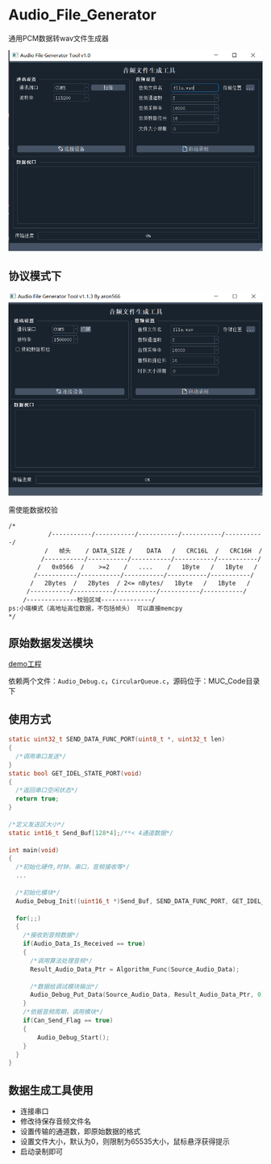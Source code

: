 # Audio_File_Generator

通用PCM数据转wav文件生成器

![image-20210929014939246](README.image/image-20210929014939246.png)

## 协议模式下

![image-20211117211950376](README_Image/image-20211117211950376.png)

需使能数据校验

```
/*
           /-----------/-----------/-----------/-----------/-----------/
          /   帧头    / DATA_SIZE /    DATA   /   CRC16L  /   CRC16H  /
         /-----------/-----------/-----------/-----------/-----------/
        /   0x0566  /    >=2    /   ....    /   1Byte   /   1Byte   /
       /-----------/-----------/-----------/-----------/-----------/
      /   2Bytes  /   2Bytes  / 2<= nBytes/   1Byte   /   1Byte   /
     /-----------/-----------/-----------/-----------/-----------/
    /--------------校验区域--------------/
ps:小端模式（高地址高位数据，不包括帧头） 可以直接memcpy
*/
```



## 原始数据发送模块

[demo工程](https://github.com/aron566/Audio_File_Generator_MCU_Code)

依赖两个文件：`Audio_Debug.c`，`CircularQueue.c`，源码位于：MUC_Code目录下

## 使用方式

```c
static uint32_t SEND_DATA_FUNC_PORT(uint8_t *, uint32_t len)
{
  /*调用串口发送*/
}
static bool GET_IDEL_STATE_PORT(void)
{
  /*返回串口空闲状态*/
  return true;
}

/*定义发送区大小*/
static int16_t Send_Buf[128*4];/**< 4通道数据*/

int main(void)
{
  /*初始化硬件,时钟，串口，音频接收等*/
  ...
    
  /*初始化模块*/
  Audio_Debug_Init((uint16_t *)Send_Buf, SEND_DATA_FUNC_PORT, GET_IDEL_STATE_PORT);
  
  for(;;)
  {
    /*接收到音频数据*/
    if(Audio_Data_Is_Received == true)
    {
      /*调用算法处理音频*/
      Result_Audio_Data_Ptr = Algorithm_Func(Source_Audio_Data);
      
      /*数据给调试模块输出*/
      Audio_Debug_Put_Data(Source_Audio_Data, Result_Audio_Data_Ptr, 0);
    }
    /*依据音频周期，调用模块*/
    if(Can_Send_Flag == true)
    {
    	Audio_Debug_Start();
    }
  }
}
```

## 数据生成工具使用

- 连接串口
- 修改待保存音频文件名
- 设置传输的通道数，即原始数据的格式
- 设置文件大小，默认为0，则限制为65535大小，鼠标悬浮获得提示
- 启动录制即可

